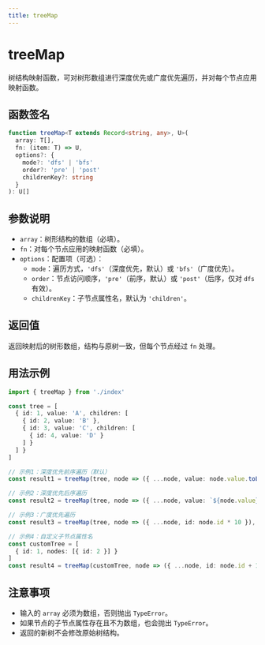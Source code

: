 ```yaml
---
title: treeMap
---
```


# treeMap

树结构映射函数，可对树形数组进行深度优先或广度优先遍历，并对每个节点应用映射函数。

## 函数签名

```typescript
function treeMap<T extends Record<string, any>, U>(
  array: T[],
  fn: (item: T) => U,
  options?: {
    mode?: 'dfs' | 'bfs'
    order?: 'pre' | 'post'
    childrenKey?: string
  }
): U[]
```

## 参数说明

- `array`：树形结构的数组（必填）。
- `fn`：对每个节点应用的映射函数（必填）。
- `options`：配置项（可选）：
  - `mode`：遍历方式，`'dfs'`（深度优先，默认）或 `'bfs'`（广度优先）。
  - `order`：节点访问顺序，`'pre'`（前序，默认）或 `'post'`（后序，仅对 `dfs` 有效）。
  - `childrenKey`：子节点属性名，默认为 `'children'`。

## 返回值

返回映射后的树形数组，结构与原树一致，但每个节点经过 `fn` 处理。

## 用法示例

```typescript
import { treeMap } from './index'

const tree = [
  { id: 1, value: 'A', children: [
    { id: 2, value: 'B' },
    { id: 3, value: 'C', children: [
      { id: 4, value: 'D' }
    ] }
  ] }
]

// 示例1：深度优先前序遍历（默认）
const result1 = treeMap(tree, node => ({ ...node, value: node.value.toLowerCase() }))

// 示例2：深度优先后序遍历
const result2 = treeMap(tree, node => ({ ...node, value: `${node.value}!` }), { order: 'post' })

// 示例3：广度优先遍历
const result3 = treeMap(tree, node => ({ ...node, id: node.id * 10 }), { mode: 'bfs' })

// 示例4：自定义子节点属性名
const customTree = [
  { id: 1, nodes: [{ id: 2 }] }
]
const result4 = treeMap(customTree, node => ({ ...node, id: node.id + 1 }), { childrenKey: 'nodes' })
```

## 注意事项

- 输入的 `array` 必须为数组，否则抛出 `TypeError`。
- 如果节点的子节点属性存在且不为数组，也会抛出 `TypeError`。
- 返回的新树不会修改原始树结构。
